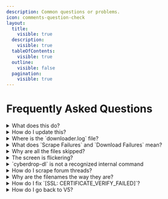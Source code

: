 ```yaml
---
description: Common questions or problems.
icon: comments-question-check
layout:
  title:
    visible: true
  description:
    visible: true
  tableOfContents:
    visible: true
  outline:
    visible: false
  pagination:
    visible: true
---
```


# Frequently Asked Questions

<details>
<summary>What does this do?</summary>
This is a bulk downloader for the supported sites. It supports resumable downloading (you can close and reopen the program at any time and it will pick up where it left off), and keeps track of your download history to avoid downloading files you've already downloaded in the past.

</details>


<details>
<summary>How do I update this?</summary>

If you are using one of the provided start files, it should do so automatically, if it doesn't open up terminal or command prompt and do the following:

```shell
pip install --upgrade cyberdrop-dl-patched
```

if you are on macOS you may need to do the following:

```
pip3 install --upgrade cyberdrop-dl-patched
```

</details>

<details>
<summary> Where is the `downloader.log` file? </summary>

If you are running using one of the new start scripts it'll be in `./AppData/configs/<config>/logs/`

</details>

<details>
<summary> What does `Scrape Failures` and `Download Failures` mean? </summary>

Quite simply, almost all of them you see will be HTTP Status codes. Such as: 404 - Not Found (dead link)

You can google what the individual HTTP status' mean.

{% hint style="info" %}
Any "Unknown" error, is usually coding related, or it'll be something like the program not being able to find a file extension for a file.
{% endhint %}

</details>

<details>
<summary> Why are all the files skipped? </summary>

By default, the program tracks your download history and will skip any files you've previously downloaded to avoid duplicates. You can disable this behavior by using the --ignore-history CLI argument or setting ignore_history to `true` in the config

</details>

<details>
<summary> The screen is flickering? </summary>

This issue is likely related to the limitations of the traditional command prompt, which has remained largely unchanged over time. For Windows 10 users, it's recommended to install and use Windows Terminal to run Cyberdrop-DL. Windows Terminal is the default on Windows 11.

</details>

<details>
<summary> `cyberdrop-dl` is not a recognized internal command </summary>

This issue is caused by an improper installation of Python, specifically Python not being added to the system PATH.

It is recommended to revisit the [Getting Started](getting-started/README.md) guide and follow the steps provided to reinstall Python correctly

</details>

<details>
<summary>  How do I scrape forum threads? </summary>

You need to provide Cyberdrop-DL with your credentials or user cookies in order to scrape forums.

You can do this in the UI by selecting 'Manage Configs' -> 'Edit Authentication Values'

Then you can select whether you want to extract cookies from your browser automatically, or provide the details yourself.

</details>

<details>
<summary> Why are the filenames the way they are? </summary>

Filenames are taken directly from the source website. Blame whoever uploaded it.

</details>

<details>
<summary> How do I fix `[SSL: CERTIFICATE_VERIFY_FAILED]`? </summary>

This should only appear on macOS, so these instructions are for mac users.

Go to your applications folder, find the python folder inside of it. Run the `Install Certificates` file in that folder.

Go back to where you are running Cyberdrop-DL and delete the the `venv` folder if one exists (if not, don't worry). Then try running the program again.

</details>

<details>
<summary> How do I go back to V5? </summary>

In the start file change the `pip install --upgrade cyberdrop-dl...` line to `pip install cyberdrop-dl<6.0`.

You also need to run `pip uninstall cyberdrop-dl-patched` in order to remove any current version.

{% hint style="info" %}
Version 5 will no longer receive updates. Version 6 is the only supported version moving forward.
{% endhint %}

</details>
